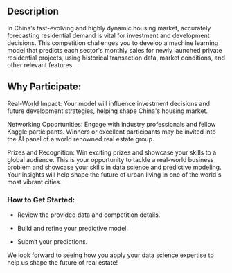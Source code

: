 ## Description

In China’s fast-evolving and highly dynamic housing market, accurately forecasting residential demand is vital for investment and development decisions. This competition challenges you to develop a machine learning model that predicts each sector's monthly sales for newly launched private residential projects, using historical transaction data, market conditions, and other relevant features.

## Why Participate:
Real-World Impact: Your model will influence investment decisions and future development strategies, helping shape China's housing market.

Networking Opportunities: Engage with industry professionals and fellow Kaggle participants. Winners or excellent participants may be invited into the AI panel of a world renowned real estate group.

Prizes and Recognition: Win exciting prizes and showcase your skills to a global audience. This is your opportunity to tackle a real-world business problem and showcase your skills in data science and predictive modeling. Your insights will help shape the future of urban living in one of the world's most vibrant cities.

### How to Get Started:

- Review the provided data and competition details.

- Build and refine your predictive model.

- Submit your predictions.

We look forward to seeing how you apply your data science expertise to help us shape the future of real estate!
